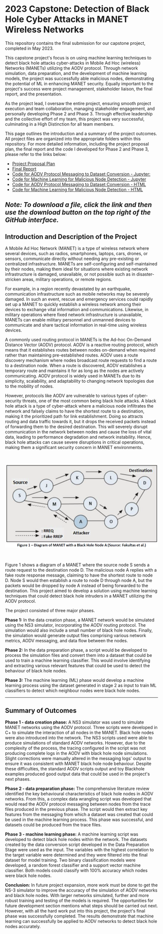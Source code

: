 # 2023 Capstone: Detection of Black Hole Cyber Attacks in MANET Wireless Networks

This repository contains the final submission for our capstone project, completed in May 2023.

This capstone project's focus is on using machine learning techniques to detect black hole attacks cyber-attacks in Mobile Ad Hoc (wireless) Networks (MANETs) utilizing the AODV protocol. Through network simulation, data preparation, and the development of machine learning models, the project was successfully able malicious nodes, demonstrating the potential of ML in enhancing MANET security. Equally important to the project's success were project management, stakeholder liaison, the final report, and the presentation.

As the project lead, I oversaw the entire project, ensuring smooth project execution and team collaboration, managing stakeholder engagement, and personally developing Phase 2 and Phase 3. Through effective leadership and the collective effort of my team, this project was very successful, culminating in a High Distinction for all team members.

This page outlines the introduction and a summary of the project outcomes. All project files are organized into the appropriate folders within this repository. For more detailed information, including the project proposal plan, the final report and the code I developed for Phase 2 and Phase 3, please refer to the links below:

- [Project Proposal Plan](Reports/Group%2011522-23-16%20-%20Project%20Proposal%20and%20Plan.pdf)
- [Final Report](Reports/Grp-11522-23-16%20Final%20Report.pdf)
- [Code for AODV Protocol Messaging to Dataset Conversion - Jupyter:](Data%20Preparation%20and%20Machine%20Learning%20Scripts/AODV_to_Dataset.ipynb)
- [Code for Machine Learning for Malicious Node Detection - Jupyter](Data%20Preparation%20and%20Machine%20Learning%20Scripts//ML_for_Malicious_Node_Detection.ipynb)
- [Code for AODV Protocol Messaging to Dataset Conversion - HTML](Data%20Preparation%20and%20Machine%20Learning%20Scripts/AODV_to_Dataset.html)
- [Code for Machine Learning for Malicious Node Detection - HTML](Data%20Preparation%20and%20Machine%20Learning%20Scripts//ML_for_Malicious_Node_Detection.html)

*Note: To download a file, click the link and then use the download button on the top right of the GitHub interface.*
---

## Introduction and Description of the Project

A Mobile Ad Hoc Network (MANET) is a type of wireless network where several devices, such as radios, smartphones, laptops, cars, drones, or sensors, communicate directly without needing any pre-existing or centralized infrastructure. MANETs are self-configuring and self-maintained by their nodes, making them ideal for situations where existing network infrastructure is damaged, unavailable, or not possible such as in disaster-stricken areas, military operations, or remote regions.  

For example, in a region recently devastated by an earthquake, communication infrastructure such as mobile networks may be severely damaged. In such an event, rescue and emergency services could rapidly set up a MANET to quickly establish a wireless network among their devices to exchange vital information and communications. Likewise, in military operations where fixed network infrastructure is unavailable, MANETs can enable military personnel and unmanned devices to communicate and share tactical information in real-time using wireless devices.  

A commonly used routing protocol in MANETs is the Ad-hoc On-Demand Distance Vector (AODV) protocol. AODV is a reactive routing protocol, which means that it establishes routes between nodes on-demand when required rather than maintaining pre-established routes. AODV uses a route discovery mechanism where nodes broadcast route requests to find a route to a destination node. When a route is discovered, AODV establishes a temporary route and maintains it for as long as the nodes are actively communicating. AODV protocol is widely used in MANETs due to its simplicity, scalability, and adaptability to changing network topologies due to the mobility of nodes.  

However, protocols like AODV are vulnerable to various types of cyber-security threats, one of the most common being black hole attacks. A black hole attack is a type of cyber-attack where a malicious node infiltrates the network and falsely claims to have the shortest route to a destination, making it the prioritized path for link establishment. Doing so attracts routing and data traffic towards it, but it drops the received packets instead of forwarding them to the desired destination. This will severely disrupt communication in the network between nodes and cause the loss of vital data, leading to performance degradation and network instability. Hence, black hole attacks can cause severe disruptions in critical operations, making them a significant security concern in MANET environments.

<br/>

![Figure 1](Figure_1.png)

<br/>

Figure 1 shows a diagram of a MANET where the source node S sends a route request to the destination node D. The malicious node A replies with a fake route response message, claiming to have the shortest route to node D. Node S would then establish a route to node D through node A, but the packets would be dropped by node A instead of being forwarded to the destination.
This project aimed to develop a solution using machine learning techniques that could detect black hole intruders in a MANET utilizing the AODV protocol. 

The project consisted of three major phases.

**Phase 1:**
In the data creation phase, a MANET network would be simulated using the NS3 simulator, incorporating the AODV routing protocol. The simulation would also include a small number of black hole nodes. Finally, the simulation would generate output files comprising various network metrics, AODV messaging, and data flow between the nodes.

**Phase 2:**
In the data preparation phase, a script would be developed to process the simulation files and convert them into a dataset that could be used to train a machine learning classifier. This would involve identifying and extracting various relevant features that could be used to detect the behaviour of black hole nodes.

**Phase 3:**
The machine learning (ML) phase would develop a machine learning process using the dataset generated in stage 2 as input to train ML classifiers to detect which neighbour nodes were black hole nodes.

---

## Summary of Outcomes

**Phase 1 - data creation phase:** A NS3 simulator was used to simulate MANET networks using the AODV protocol. Three scripts were developed in C+ to simulate the interaction of all nodes in the MANET. Black hole nodes were also introduced into the network. The NS3 scripts used were able to produce simulations of standard AODV networks. However, due to the complexity of the process, the tracing configured in the script was not producing complete logs in the AODV with black hole node simulations. Slight corrections were manually altered in the messaging logs' output to ensure it was consistent with MANET black hole node behaviour. Despite these difficulties, the standard AODV scripts output and toy Blackhole examples produced good output data that could be used in the project's next phases.

**Phase 2 - data preparation phase:** The comprehensive literature review identified the key behavioural characteristics of black hole nodes in AODV networks. From this, a complex data wrangling script was developed that would read the AODV protocol messaging between nodes from the trace files produced in the previous phase. The script would then extract key features from the messaging from which a dataset was created that could be used in the machine learning process. This phase was successful, and datasets could be produced from the trace files.

**Phase 3 - machine learning phase:** A machine learning script was developed to detect black hole nodes within the network. The datasets created by the data conversion script developed in the Data Preparation Stage were used as the input. The variables with the highest correlation to the target variable were determined and they were filtered into the final dataset for model training. Two binary classification models were developed, a random forest classifier and a support vector machine classifier. Both models could classify with 100% accuracy which nodes were black hole nodes.

**Conclusion:** In future project expansion, more work must be done to get the NS-3 simulator to improve the accuracy of the simulation of AODV networks and black hole nodes. With larger networks simulated, further and more robust training and testing of the models is required. The opportunities for future development section mentions what steps should be carried out next. However, with all the hard work put into this project, the project's final phase was successfully completed. The results demonstrate that machine learning can successfully be applied to AODV networks to detect black hole nodes accurately.

